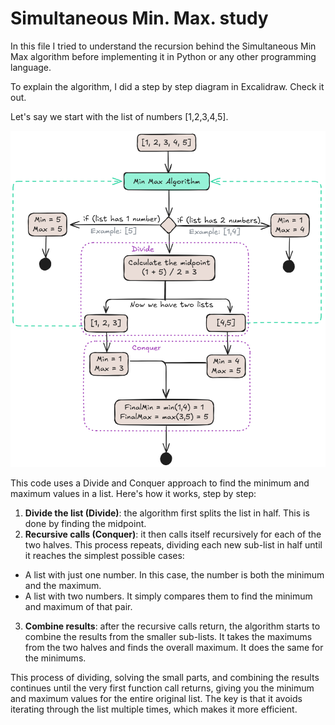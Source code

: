 # Simultaneous Min. Max. study
In this file I tried to understand the recursion behind the Simultaneous Min Max algorithm before implementing it in Python or any other programming language.

To explain the algorithm, I did a step by step diagram in Excalidraw. Check it out.

Let's say we start with the list of numbers [1,2,3,4,5].

<img width="650" alt="Min Max Algorithm" src="/assets/min-max-algorithm.png" />

This code uses a Divide and Conquer approach to find the minimum and maximum values in a list. Here's how it works, step by step:

1. **Divide the list (Divide)**: the algorithm first splits the list in half. This is done by finding the midpoint.
2. **Recursive calls (Conquer)**: it then calls itself recursively for each of the two halves. This process repeats, dividing each new sub-list in half until it reaches the simplest possible cases:

- A list with just one number. In this case, the number is both the minimum and the maximum.
- A list with two numbers. It simply compares them to find the minimum and maximum of that pair.

3. **Combine results**: after the recursive calls return, the algorithm starts to combine the results from the smaller sub-lists. It takes the maximums from the two halves and finds the overall maximum. It does the same for the minimums.

This process of dividing, solving the small parts, and combining the results continues until the very first function call returns, giving you the minimum and maximum values for the entire original list. The key is that it avoids iterating through the list multiple times, which makes it more efficient.